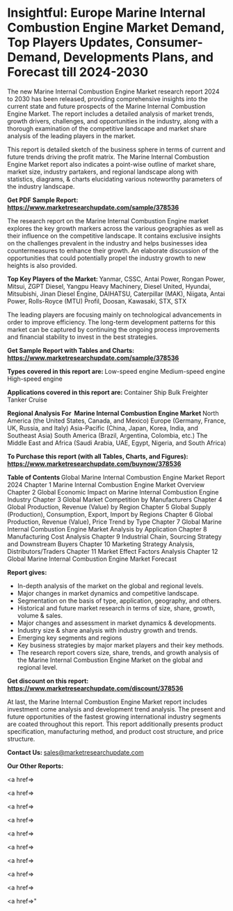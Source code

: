 # Insightful: Europe Marine Internal Combustion Engine Market Demand, Top Players Updates, Consumer-Demand, Developments Plans, and Forecast till 2024-2030

The new Marine Internal Combustion Engine Market research report 2024 to 2030 has been released, providing comprehensive insights into the current state and future prospects of the Marine Internal Combustion Engine Market. The report includes a detailed analysis of market trends, growth drivers, challenges, and opportunities in the industry, along with a thorough examination of the competitive landscape and market share analysis of the leading players in the market.

This report is detailed sketch of the business sphere in terms of current and future trends driving the profit matrix. The Marine Internal Combustion Engine Market report also indicates a point-wise outline of market share, market size, industry partakers, and regional landscape along with statistics, diagrams, &amp; charts elucidating various noteworthy parameters of the industry landscape.

<strong><b>Get PDF Sample Report: <a href=https://www.marketresearchupdate.com/sample/378536>https://www.marketresearchupdate.com/sample/378536</a></b></strong>

The research report on the Marine Internal Combustion Engine market explores the key growth markers across the various geographies as well as their influence on the competitive landscape. It contains exclusive insights on the challenges prevalent in the industry and helps businesses idea countermeasures to enhance their growth. An elaborate discussion of the opportunities that could potentially propel the industry growth to new heights is also provided.

<strong><b>Top Key Players of the Market:
</b></strong>Yanmar, CSSC, Antai Power, Rongan Power, Mitsui, ZGPT Diesel, Yangpu Heavy Machinery, Diesel United, Hyundai, Mitsubishi, Jinan Diesel Engine, DAIHATSU, Caterpillar (MAK), Niigata, Antai Power, Rolls-Royce (MTU) Profil, Doosan, Kawasaki, STX, STX<strong><b>
</b></strong>

The leading players are focusing mainly on technological advancements in order to improve efficiency. The long-term development patterns for this market can be captured by continuing the ongoing process improvements and financial stability to invest in the best strategies.

<strong><b>Get Sample Report with Tables and Charts: <a href=https://www.marketresearchupdate.com/sample/378536>https://www.marketresearchupdate.com/sample/378536</a></b></strong>

<strong><b>Types covered in this report are:
</b></strong>Low-speed engine
Medium-speed engine
High-speed engine<strong><b>
</b></strong>

<strong><b>Applications covered in this report are:
</b></strong>Container Ship
Bulk Freighter
Tanker
Cruise<strong><b>
</b></strong>

<strong><b>Regional Analysis For  Marine Internal Combustion Engine Market</b></strong><strong><b>
</b></strong>North America (the United States, Canada, and Mexico)
Europe (Germany, France, UK, Russia, and Italy)
Asia-Pacific (China, Japan, Korea, India, and Southeast Asia)
South America (Brazil, Argentina, Colombia, etc.)
The Middle East and Africa (Saudi Arabia, UAE, Egypt, Nigeria, and South Africa)

<strong><b>To Purchase this report (with all Tables, Charts, and Figures): <a href=https://www.marketresearchupdate.com/buynow/378536>https://www.marketresearchupdate.com/buynow/378536</a></b></strong>

<strong><b>Table of Contents</b></strong><strong><b>
</b></strong>Global Marine Internal Combustion Engine Market Report 2024
Chapter 1 Marine Internal Combustion Engine Market Overview
Chapter 2 Global Economic Impact on Marine Internal Combustion Engine Industry
Chapter 3 Global Market Competition by Manufacturers
Chapter 4 Global Production, Revenue (Value) by Region
Chapter 5 Global Supply (Production), Consumption, Export, Import by Regions
Chapter 6 Global Production, Revenue (Value), Price Trend by Type
Chapter 7 Global Marine Internal Combustion Engine Market Analysis by Application
Chapter 8 Manufacturing Cost Analysis
Chapter 9 Industrial Chain, Sourcing Strategy and Downstream Buyers
Chapter 10 Marketing Strategy Analysis, Distributors/Traders
Chapter 11 Market Effect Factors Analysis
Chapter 12 Global Marine Internal Combustion Engine Market Forecast

<strong><b>Report gives:</b></strong>

- In-depth analysis of the market on the global and regional levels.
- Major changes in market dynamics and competitive landscape.
- Segmentation on the basis of type, application, geography, and others.
- Historical and future market research in terms of size, share, growth, volume &amp; sales.
- Major changes and assessment in market dynamics &amp; developments.
- Industry size &amp; share analysis with industry growth and trends.
- Emerging key segments and regions
- Key business strategies by major market players and their key methods.
- The research report covers size, share, trends, and growth analysis of the Marine Internal Combustion Engine Market on the global and regional level.

<strong><b>Get discount on this report: <a href=https://www.marketresearchupdate.com/discount/378536>https://www.marketresearchupdate.com/discount/378536</a></b></strong>

At last, the Marine Internal Combustion Engine Market report includes investment come analysis and development trend analysis. The present and future opportunities of the fastest growing international industry segments are coated throughout this report. This report additionally presents product specification, manufacturing method, and product cost structure, and price structure.

<strong><b>Contact Us:
</b></strong>sales@marketresearchupdate.com

<strong>Our Other Reports:</strong>

<a href=></a>

<a href=></a>

<a href=></a>

<a href=></a>

<a href=></a>

<a href=></a>

<a href=></a>

<a href=></a>

<a href=></a>

<a href=></a>"
